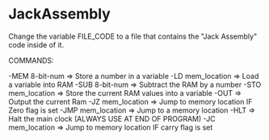 # JackAssembly

Change the variable FILE_CODE to a file that contains the "Jack Assembly" code inside of it.

COMMANDS: 

-MEM 8-bit-num => Store a number in a variable
-LD mem_location => Load a variable into RAM
-SUB 8-bit-num => Subtract the RAM by a number
-STO mem_location => Store the current RAM values into a variable
-OUT => Output the current Ram
-JZ mem_location => Jump to memory location IF Zero flag is set
-JMP mem_location => Jump to a memory location
-HLT => Halt the main clock (ALWAYS USE AT END OF PROGRAM)
-JC mem_location => Jump to memory location IF carry flag is set 
